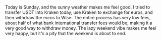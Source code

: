 Today is Sunday, and the sunny weather makes me feel good. I tried to transfer USDT into Kraken today, use Kraken to exchange for euros, and then withdraw the euros to Wise. The entire process has very low fees, about half of what bank international transfer fees would be, making it a very good way to withdraw money. The lazy weekend vibe makes me feel very happy, but it's a pity that the weekend is about to end.